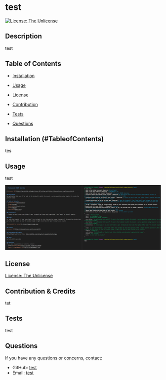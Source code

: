 
  # test

  [![License: The Unlicense](https://img.shields.io/badge/license-The%20Unlicense-orange)](https://opensource.org/licenses/ISC) 

  ## Description
  test

  ## Table of Contents 
  * [Installation](#installation)
  * [Usage](#usage)
  
  * [License](#license)
    
  * [Contribution](#contribution)
  * [Tests](#tests)
  * [Questions](#questions)
  
  ## Installation (#TableofContents)
  tes

  ## Usage 
  test

  
  ![Project Screenshot](../assets/images/readme.png)
 
  
  ## License
  [License: The Unlicense](https://choosealicense.com/licenses/unlicense/)

  ## Contribution & Credits
  tet

  ## Tests
  test

  ## Questions 
  If you have any questions or concerns, contact:
  * GitHub: [test](https://github.com/test)
  * Email: [test](mailto:test)
